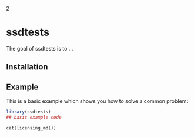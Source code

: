 2
# ssdtests

<!-- badges: start -->
<!-- badges: end -->

The goal of ssdtests is to ...

## Installation


## Example

This is a basic example which shows you how to solve a common problem:

``` r
library(ssdtests)
## basic example code
```

```{r, results = "asis", echo = FALSE}
cat(licensing_md())
```
